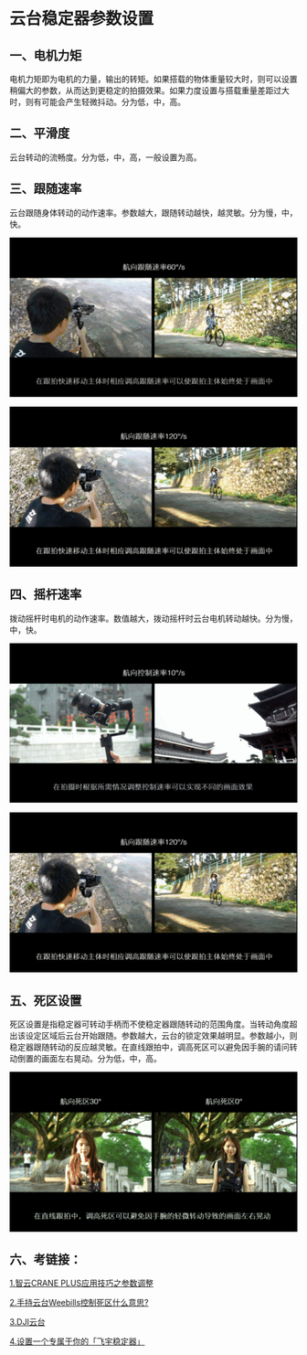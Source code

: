 
# 云台稳定器参数设置

## 一、电机力矩
电机力矩即为电机的力量，输出的转矩。如果搭载的物体重量较大时，则可以设置稍偏大的参数，从而达到更稳定的拍摄效果。如果力度设置与搭载重量差距过大时，则有可能会产生轻微抖动。分为低，中，高。

## 二、平滑度

云台转动的流畅度。分为低，中，高，一般设置为高。

## 三、跟随速率

云台跟随身体转动的动作速率。参数越大，跟随转动越快，越灵敏。分为慢，中，快。

![低跟随速率](https://github.com/cq3210408/image/blob/main/Gimbal%20Settings/00601r5lgy1fsbustko72g30eo085e81.gif?raw=true)

![高跟随速率](https://github.com/cq3210408/image/blob/main/Gimbal%20Settings/00601r5lgy1fsbusuxp0bg30eo085hdt.gif?raw=true)


## 四、摇杆速率

拨动摇杆时电机的动作速率。数值越大，拨动摇杆时云台电机转动越快。分为慢，中，快。

![低摇杆速率](https://github.com/cq3210408/image/blob/main/Gimbal%20Settings/00601r5lgy1fsbusvyb6rg30eo0851kx.gif?raw=true)


![高摇杆速率](https://github.com/cq3210408/image/blob/main/Gimbal%20Settings/00601r5lgy1fsbusuxp0bg30eo085hdt.gif?raw=true)


## 五、死区设置

死区设置是指稳定器可转动手柄而不使稳定器跟随转动的范围角度。当转动角度超出该设定区域后云台开始跟随。参数越大，云台的锁定效果越明显。参数越小，则稳定器跟随转动的反应越灵敏。在直线跟拍中，调高死区可以避免因手腕的请问转动倒置的画面左右晃动。分为低，中，高。

![不同死区设置对比](https://github.com/cq3210408/image/blob/main/Gimbal%20Settings/00601r5lgy1fsbusygrmtg30eo085e81.gif?raw=true)

## 六、考链接：

[1.智云CRANE PLUS应用技巧之参数调整](https://weibo.com/ttarticle/p/show?id=2309404251189918203023)

[2.手持云台Weebills控制死区什么意思?](https://www.zhihu.com/question/396473447)

[3.DJI云台](https://developer.dji.com/cn/document/f1a9cf72-de44-471b-9d4e-c12d13a2a5b4)

[4.设置一个专属于你的「飞宇稳定器」](https://www.sohu.com/a/158498126_307424)